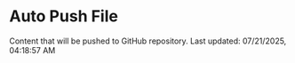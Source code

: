 # Auto Push File

Content that will be pushed to GitHub repository.
Last updated: 07/21/2025, 04:18:57 AM